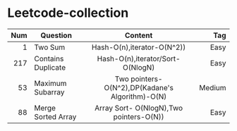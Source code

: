 # Leetcode-collection

| Num  | Question                      |  Content                                           | Tag   |
| ----:| ------------------------------|:--------------------------------------------------:| -----:|
| 1    |Two Sum                        | Hash-O(n),iterator-O(N^2))                         | Easy  |
| 217  |Contains Duplicate             | Hash-O(n),iterator/Sort-O(NlogN)                   | Easy  |
| 53   |Maximum Subarray               | Two pointers- O(N^2),DP(Kadane's Algorithm)-O(N)   | Medium|
| 88   |Merge Sorted Array             | Array Sort- O(NlogN),Two pointers-O(N))            | Easy  |


 
